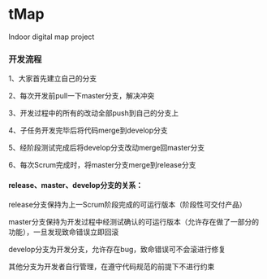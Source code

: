 tMap
====

Indoor digital map project

### 开发流程
1、大家首先建立自己的分支

2、每次开发前pull一下master分支，解决冲突

3、开发过程中的所有的改动全部push到自己的分支上

4、子任务开发完毕后将代码merge到develop分支

5、经阶段测试完成后将develop分支改动merge回master分支

6、每次Scrum完成时，将master分支merge到release分支

#### release、master、develop分支的关系：

release分支保持为上一Scrum阶段完成的可运行版本（阶段性可交付产品）

master分支保持为开发过程中经测试确认的可运行版本（允许存在做了一部分的功能），一旦发现致命错误立即回滚

develop分支为开发分支，允许存在bug，致命错误可不会滚进行修复

其他分支为开发者自行管理，在遵守代码规范的前提下不进行约束


